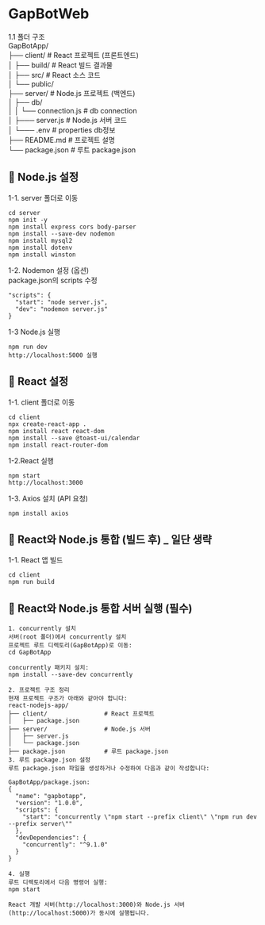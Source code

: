 # GapBotWeb  

1.1 폴더 구조  
GapBotApp/  
├── client/                # React 프로젝트 (프론트엔드)  
│   ├── build/             # React 빌드 결과물  
│   ├── src/               # React 소스 코드  
│   └── public/  
├── server/                # Node.js 프로젝트 (백엔드)  
│   ├── db/  
│   │   └── connection.js  # db connection  
│   ├─── server.js         # Node.js 서버 코드  
│   └─── .env              # properties db정보  
├── README.md              # 프로젝트 설명  
└── package.json           # 루트 package.json


## 🚀 Node.js 설정
1-1. server 폴더로 이동
```
cd server
npm init -y
npm install express cors body-parser
npm install --save-dev nodemon
npm install mysql2
npm install dotenv  
npm install winston  
```
1-2. Nodemon 설정 (옵션)  
package.json의 scripts 수정
```
"scripts": {
  "start": "node server.js",
  "dev": "nodemon server.js"
}
```
1-3 Node.js 실행
```
npm run dev
http://localhost:5000 실행
```
## 🚀 React 설정
1-1. client 폴더로 이동
```
cd client
npx create-react-app .
npm install react react-dom
npm install --save @toast-ui/calendar  
npm install react-router-dom  
```
1-2.React 실행
```
npm start
http://localhost:3000
```
1-3. Axios 설치 (API 요청)
```
npm install axios
```
## 🚀 React와 Node.js 통합 (빌드 후) _ 일단 생략
1-1. React 앱 빌드
```
cd client
npm run build
```
## 🚀 React와 Node.js 통합 서버 실행 (필수)
```
1. concurrently 설치
서버(root 폴더)에서 concurrently 설치
프로젝트 루트 디렉토리(GapBotApp)로 이동:
cd GapBotApp

concurrently 패키지 설치:
npm install --save-dev concurrently

2. 프로젝트 구조 정리
현재 프로젝트 구조가 아래와 같아야 합니다:
react-nodejs-app/
├── client/                # React 프로젝트
│   ├── package.json
├── server/                # Node.js 서버
│   ├── server.js
│   └── package.json
├── package.json           # 루트 package.json
3. 루트 package.json 설정
루트 package.json 파일을 생성하거나 수정하여 다음과 같이 작성합니다:

GapBotApp/package.json:
{
  "name": "gapbotapp",
  "version": "1.0.0",
  "scripts": {
    "start": "concurrently \"npm start --prefix client\" \"npm run dev --prefix server\""
  },
  "devDependencies": {
    "concurrently": "^9.1.0"
  }
}

4. 실행
루트 디렉토리에서 다음 명령어 실행:
npm start

React 개발 서버(http://localhost:3000)와 Node.js 서버(http://localhost:5000)가 동시에 실행됩니다.
```